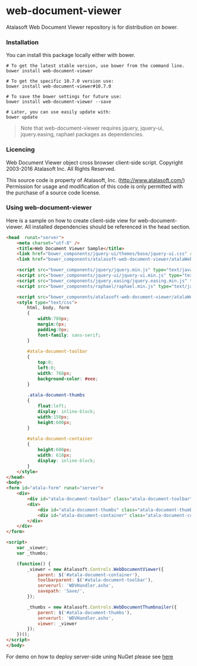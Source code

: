 # web-document-viewer
Atalasoft Web Document Viewer repository is for distribution on bower. 

### Installation
You can install this package locally either with bower.
```shell
# To get the latest stable version, use bower from the command line.
bower install web-document-viewer

# To get the specific 10.7.0 version use:
bower install web-document-viewer#10.7.0

# To save the bower settings for future use:
bower install web-document-viewer --save

# Later, you can use easily update with:
bower update
```
> Note that web-document-viewer requires jquery, jquery-ui, jquery.easing, raphael packages as dependencies.

### Licencing 

Web Document Viewer object cross browser client-side script. 
Copyright 2003-2016 Atalasoft Inc. All Rights Reserved.

This source code is property of Atalasoft, Inc. (http://www.atalasoft.com/)
Permission for usage and modification of this code is only permitted 
with the purchase of a source code license.

### Using web-document-viewer
Here is a sample on how to create client-side view for web-document-viewer.
All installed dependencies should be referenced in the head section.
```html
<head  runat="server">
    <meta charset="utf-8" />
    <title>Web Document Viewer Sample</title>
    <link href="bower_components/jquery-ui/themes/base/jquery-ui.css" rel="stylesheet" type="text/css" />
    <link href="bower_components/atalasoft-web-document-viewer/atalaWebDocumentViewer.css" rel="stylesheet" type="text/css" />

    <script src="bower_components/jquery/jquery.min.js" type="text/javascript"></script>
    <script src="bower_components/jquery-ui/jquery-ui.min.js" type="text/javascript"></script>
    <script src="bower_components/jquery.easing/jquery.easing.min.js" type="text/javascript"></script>
    <script src="bower_components/raphael/raphael.min.js" type="text/javascript"></script>

    <script src="bower_components/atalasoft-web-document-viewer/atalaWebDocumentViewer.js" type="text/javascript"></script>
    <style type="text/css">
		html, body, form
	    {	
			width:780px;
			margin:0px;
			padding:0px;
			font-family: sans-serif;
		}
		
		#atala-document-toolbar
		{
		    top:0;
		    left:0;
		    width: 768px;
		    background-color: #eee;
		}
		
		.atala-document-thumbs
		{
		    float:left;
		    display: inline-block;
		    width:150px;
		    height:600px;
		}	
		
		#atala-document-container
		{
			height:600px;
			width: 618px;
			display: inline-block;
		}
	</style>
</head>
<body>
<form id="atala-form" runat="server">
    <div>
        <div id="atala-document-toolbar" class="atala-document-toolbar"></div>
        <div>
            <div id="atala-document-thumbs" class="atala-document-thumbs"></div>
            <div id="atala-document-container" class="atala-document-container"></div>
        </div>
    </div>
</form>

<script>
    var _viewer;
    var _thumbs;

    (function() {
        _viewer = new Atalasoft.Controls.WebDocumentViewer({
            parent: $('#atala-document-container'),
            toolbarparent: $('#atala-document-toolbar'),
            serverurl: 'WDVHandler.ashx',
            savepath: 'Save/',
        });

        _thumbs = new Atalasoft.Controls.WebDocumentThumbnailer({
            parent: $('#atala-document-thumbs'),
            serverurl: 'WDVHandler.ashx',
            viewer: _viewer
        });
    })();
</script>
</body>
```

For demo on how to deploy server-side uning NuGet please see [here](http://atalasoft.github.io/2016/06/21/nuget-tutorial-wdv/)

